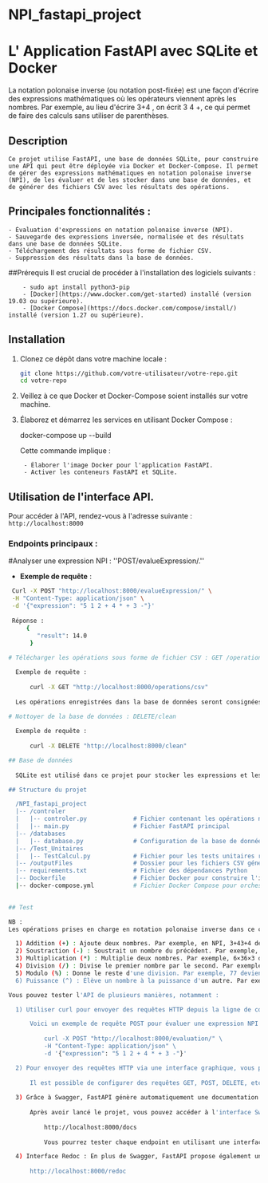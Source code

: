 # NPI_fastapi_project
# L' Application FastAPI avec SQLite et Docker

La notation polonaise inverse (ou notation post-fixée) est une façon d'écrire des expressions mathématiques où les opérateurs viennent après les nombres. Par exemple, au lieu d'écrire 3+4 , on écrit 3 4 +, ce qui permet de faire des calculs sans utiliser de parenthèses.

## Description

    Ce projet utilise FastAPI, une base de données SQLite, pour construire une API qui peut être déployée via Docker et Docker-Compose. Il permet de gérer des expressions mathématiques en notation polonaise inverse (NPI), de les évaluer et de les stocker dans une base de données, et de générer des fichiers CSV avec les résultats des opérations.

## Principales fonctionnalités :

    - Évaluation d'expressions en notation polonaise inverse (NPI).
    - Sauvegarde des expressions inversée, normalisée et des résultats dans une base de données SQLite.
    - Téléchargement des résultats sous forme de fichier CSV.
    - Suppression des résultats dans la base de données.

##Prérequis
    Il est crucial de procéder à l'installation des logiciels suivants :

        - sudo apt install python3-pip
        - [Docker](https://www.docker.com/get-started) installé (version 19.03 ou supérieure).
        - [Docker Compose](https://docs.docker.com/compose/install/) installé (version 1.27 ou supérieure).

## Installation

1. Clonez ce dépôt dans votre machine locale :

    ```bash
    git clone https://github.com/votre-utilisateur/votre-repo.git
    cd votre-repo

2. Veillez à ce que Docker et Docker-Compose soient installés sur votre machine.

3. Élaborez et démarrez les services en utilisant Docker Compose :

    docker-compose up --build
    
    Cette commande implique :

        - Élaborer l'image Docker pour l'application FastAPI.
        - Activer les conteneurs FastAPI et SQLite.
        
## Utilisation de l'interface API.

Pour accéder à l'API, rendez-vous à l'adresse suivante : `http://localhost:8000`

### Endpoints principaux :

#Analyser une expression NPI : ''POST/evalueExpression/.''
   
   - **Exemple de requête** :
  
  ```bash
   Curl -X POST "http://localhost:8000/evalueExpression/" \
   -H "Content-Type: application/json" \
   -d '{"expression": "5 1 2 + 4 * + 3 -"}'
   
   Réponse :
       {
          "result": 14.0
        }
    
# Télécharger les opérations sous forme de fichier CSV : GET /operations/csv

    Exemple de requête :
    
        curl -X GET "http://localhost:8000/operations/csv"
        
    Les opérations enregistrées dans la base de données seront consignées dans ce fichier CSV et accessibles dans le répertoire outputFiles.
    
# Nottoyer de la base de données : DELETE/clean

    Exemple de requête :
    
        curl -X DELETE "http://localhost:8000/clean"

## Base de données
      
    SQLite est utilisé dans ce projet pour stocker les expressions et les résultats des évaluations dans une base de données locale. SQLite est intégré directement dans l'image Docker sans nécessiter de service externe.

## Structure du projet

    /NPI_fastapi_project
    |-- /controler
    |   |-- controler.py             # Fichier contenant les opérations nécessaires
    |   |-- main.py                  # Fichier FastAPI principal
    |-- /databases
    |   |-- database.py              # Configuration de la base de données SQLite
    |-- /Test_Unitaires
    |   |-- TestCalcul.py            # Fichier pour les tests unitaires réalisés sur les differentes fonctions
    |-- /outputFiles                 # Dossier pour les fichiers CSV générés
    |-- requirements.txt             # Fichier des dépendances Python
    |-- Dockerfile                   # Fichier Docker pour construire l'image
    |-- docker-compose.yml           # Fichier Docker Compose pour orchestration

        
## Test

NB :
Les opérations prises en charge en notation polonaise inverse dans ce contexte sont : addition (+), soustraction (-), multiplication (*), division (/), modulo (%), et puissance. Voici une brève explication de chacune :

    1) Addition (+) : Ajoute deux nombres. Par exemple, en NPI, 3+43+4 devient 3 4 +.
    2) Soustraction (-) : Soustrait un nombre du précédent. Par exemple, 5−25−2 devient 5 2 -.
    3) Multiplication (*) : Multiplie deux nombres. Par exemple, 6×36×3 devient 6 3 *.
    4) Division (/) : Divise le premier nombre par le second. Par exemple, 8/28/2 devient 8 2 /.
    5) Modulo (%) : Donne le reste d'une division. Par exemple, 77 devient 7 3 %.
    6) Puissance (^) : Élève un nombre à la puissance d'un autre. Par exemple, 2323 devient 2 3 ^.

Vous pouvez tester l'API de plusieurs manières, notamment :

    1) Utiliser curl pour envoyer des requêtes HTTP depuis la ligne de commande.

        Voici un exemple de requête POST pour évaluer une expression NPI :
        
            curl -X POST "http://localhost:8000/evaluation/" \
            -H "Content-Type: application/json" \
            -d '{"expression": "5 1 2 + 4 * + 3 -"}'

    2) Pour envoyer des requêtes HTTP via une interface graphique, vous pouvez utiliser Postman ou tout autre client HTTP.
    
        Il est possible de configurer des requêtes GET, POST, DELETE, etc., et d'observer les réponses en temps réel.
        
    3) Grâce à Swagger, FastAPI génère automatiquement une documentation interactive de l'API. Explorez et testez les différentes routes de l'API en utilisant cette interface.
    
        Après avoir lancé le projet, vous pouvez accéder à l'interface Swagger en utilisant l'URL suivante :
         
            http://localhost:8000/docs
            
            Vous pourrez tester chaque endpoint en utilisant une interface conviviale. Vous pouvez envoyer des requêtes, voir les réponses et comprendre la structure des requêtes et des réponses.

    4) Interface Redoc : En plus de Swagger, FastAPI propose également une interface de documentation avec Redoc. Vous pouvez y accéder via l'URL suivante :
    
        http://localhost:8000/redoc
